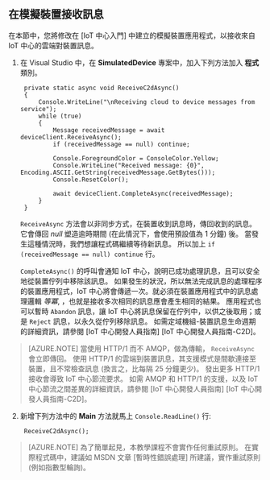 ## 在模擬裝置接收訊息

在本節中，您將修改在 [IoT 中心入門] 中建立的模擬裝置應用程式，以接收來自 IoT 中心的雲端對裝置訊息。

1. 在 Visual Studio 中，在 **SimulatedDevice** 專案中，加入下列方法加入 **程式** 類別。

        private static async void ReceiveC2dAsync()
        {
            Console.WriteLine("\nReceiving cloud to device messages from service");
            while (true)
            {
                Message receivedMessage = await deviceClient.ReceiveAsync();
                if (receivedMessage == null) continue;

                Console.ForegroundColor = ConsoleColor.Yellow;
                Console.WriteLine("Received message: {0}", Encoding.ASCII.GetString(receivedMessage.GetBytes()));
                Console.ResetColor();

                await deviceClient.CompleteAsync(receivedMessage);
            }
        }

    `ReceiveAsync` 方法會以非同步方式，在裝置收到訊息時，傳回收到的訊息。 它會傳回 *null* 塑造逾時期間 (在此情況下，會使用預設值為 1 分鐘) 後。 當發生這種情況時，我們想讓程式碼繼續等待新訊息。 所以加上 `if (receivedMessage == null) continue` 行。

    `CompleteAsync()` 的呼叫會通知 IoT 中心，說明已成功處理訊息，且可以安全地從裝置佇列中移除該訊息。 如果發生的狀況，所以無法完成訊息的處理程序的裝置應用程式，IoT 中心將會傳遞一次。就必須在裝置應用程式中的訊息處理邏輯 *等冪*, ，也就是接收多次相同的訊息應會產生相同的結果。 應用程式也可以暫時 `Abandon` 訊息，讓 IoT 中心將訊息保留在佇列中，以供之後取用；或是 `Reject` 訊息，以永久從佇列移除訊息。 如需定域機組-裝置訊息生命週期的詳細資訊，請參閱 [IoT 中心開發人員指南] [IoT 中心開發人員指南-C2D]。

> [AZURE.NOTE] 當使用 HTTP/1 而不 AMQP，做為傳輸， `ReceiveAsync` 會立即傳回。 使用 HTTP/1 的雲端到裝置訊息，其支援模式是間歇連接至裝置，且不常檢查訊息 (換言之，比每隔 25 分鐘更少)。 發出更多 HTTP/1 接收會導致 IoT 中心節流要求。 如需 AMQP 和 HTTP/1 的支援，以及 IoT 中心節流之間差異的詳細資訊，請參閱 [IoT 中心開發人員指南] [IoT 中心開發人員指南-C2D]。

2. 新增下列方法中的 **Main** 方法就馬上 `Console.ReadLine()` 行:

        ReceiveC2dAsync();

> [AZURE.NOTE] 為了簡單起見，本教學課程不會實作任何重試原則。 在實際程式碼中，建議如 MSDN 文章 [暫時性錯誤處理] 所建議，實作重試原則 (例如指數型輪詢)。

<!-- Links -->
[IoT Hub Developer Guide - C2D]: iot-hub-devguide.md#c2d

<!-- Images -->

